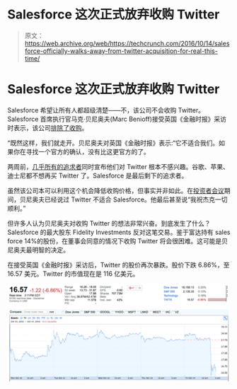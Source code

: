 # Salesforce 这次正式放弃收购 Twitter 

> 原文：<https://web.archive.org/web/https://techcrunch.com/2016/10/14/salesforce-officially-walks-away-from-twitter-acquisition-for-real-this-time/>

# Salesforce 这次正式放弃收购 Twitter

Salesforce 希望让所有人都超级清楚——不，该公司不会收购 Twitter。Salesforce 首席执行官马克·贝尼奥夫(Marc Benioff)接受英国《金融时报》采访时表示，该公司[排除了收购](https://web.archive.org/web/20221029065225/https://www.ft.com/content/2c8cdd72-922c-11e6-a72e-b428cb934b78)。

“既然这样，我们就走开。贝尼奥夫对英国《金融时报》表示:“它不适合我们。如果你在寻找一个官方的确认，没有比这更官方的了。

两周前，[几乎所有的追求者](https://web.archive.org/web/20221029065225/https://beta.techcrunch.com/2016/10/06/twitter-shares-drop-20-as-takeover-rumors-fade-away/)同时宣布他们对 Twitter 根本不感兴趣。谷歌、苹果、迪士尼都不想再买 Twitter 了。Salesforce 是最后剩下的追求者。

虽然该公司本可以利用这个机会降低收购价格，但事实并非如此。在[投资者会议](https://web.archive.org/web/20221029065225/http://uk.businessinsider.com/salesforce-ceo-marc-benioff-not-buying-twitter-2016-10)期间，贝尼奥夫已经说过 Twitter 不适合 Salesforce。他最后甚至说“我祝杰克一切顺利。”

但许多人认为贝尼奥夫对收购 Twitter 的想法非常兴奋。到底发生了什么？Salesforce 的最大股东 Fidelity Investments 反对这笔交易。鉴于富达持有 sales force 14%的股份，在董事会同意的情况下收购 Twitter 将会很困难。这可能是贝尼奥夫最明智的决定。

在接受英国《金融时报》采访后，Twitter 的股价再次暴跌。股价下跌 6.86%，至 16.57 美元。Twitter 的市值现在是 116 亿美元。

![screen-shot-2016-10-14-at-8-11-41-pm](img/523df5b29e7a42a182a7d2e7541115a9.png)